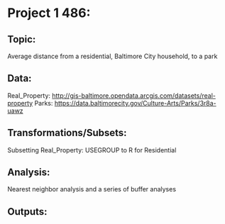 # Project 1 486:

## Topic: 
Average distance from a residential, Baltimore City household, to a park

## Data: 
Real_Property: http://gis-baltimore.opendata.arcgis.com/datasets/real-property
Parks: https://data.baltimorecity.gov/Culture-Arts/Parks/3r8a-uawz


## Transformations/Subsets:
Subsetting Real_Property: USEGROUP to R for Residential


## Analysis: 
Nearest neighbor analysis and a series of buffer analyses 

## Outputs:




